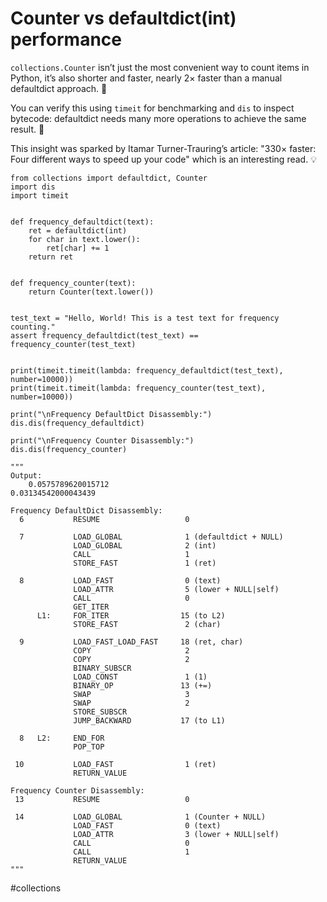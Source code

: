 # Counter vs defaultdict(int) performance

`collections.Counter` isn’t just the most convenient way to count items in Python, it’s also shorter and faster, nearly 2× faster than a manual defaultdict approach. 🏃

You can verify this using `timeit` for benchmarking and `dis` to inspect bytecode: defaultdict needs many more operations to achieve the same result. 🚀

This insight was sparked by Itamar Turner-Trauring’s article: "330× faster: Four different ways to speed up your code" which is an interesting read. 💡

```
from collections import defaultdict, Counter
import dis
import timeit


def frequency_defaultdict(text):
    ret = defaultdict(int)
    for char in text.lower():
        ret[char] += 1
    return ret


def frequency_counter(text):
    return Counter(text.lower())


test_text = "Hello, World! This is a test text for frequency counting."
assert frequency_defaultdict(test_text) == frequency_counter(test_text)


print(timeit.timeit(lambda: frequency_defaultdict(test_text), number=10000))
print(timeit.timeit(lambda: frequency_counter(test_text), number=10000))

print("\nFrequency DefaultDict Disassembly:")
dis.dis(frequency_defaultdict)

print("\nFrequency Counter Disassembly:")
dis.dis(frequency_counter)

"""
Output:
    0.0575789620015712
0.03134542000043439

Frequency DefaultDict Disassembly:
  6           RESUME                   0

  7           LOAD_GLOBAL              1 (defaultdict + NULL)
              LOAD_GLOBAL              2 (int)
              CALL                     1
              STORE_FAST               1 (ret)

  8           LOAD_FAST                0 (text)
              LOAD_ATTR                5 (lower + NULL|self)
              CALL                     0
              GET_ITER
      L1:     FOR_ITER                15 (to L2)
              STORE_FAST               2 (char)

  9           LOAD_FAST_LOAD_FAST     18 (ret, char)
              COPY                     2
              COPY                     2
              BINARY_SUBSCR
              LOAD_CONST               1 (1)
              BINARY_OP               13 (+=)
              SWAP                     3
              SWAP                     2
              STORE_SUBSCR
              JUMP_BACKWARD           17 (to L1)

  8   L2:     END_FOR
              POP_TOP

 10           LOAD_FAST                1 (ret)
              RETURN_VALUE

Frequency Counter Disassembly:
 13           RESUME                   0

 14           LOAD_GLOBAL              1 (Counter + NULL)
              LOAD_FAST                0 (text)
              LOAD_ATTR                3 (lower + NULL|self)
              CALL                     0
              CALL                     1
              RETURN_VALUE
"""
```

#collections
